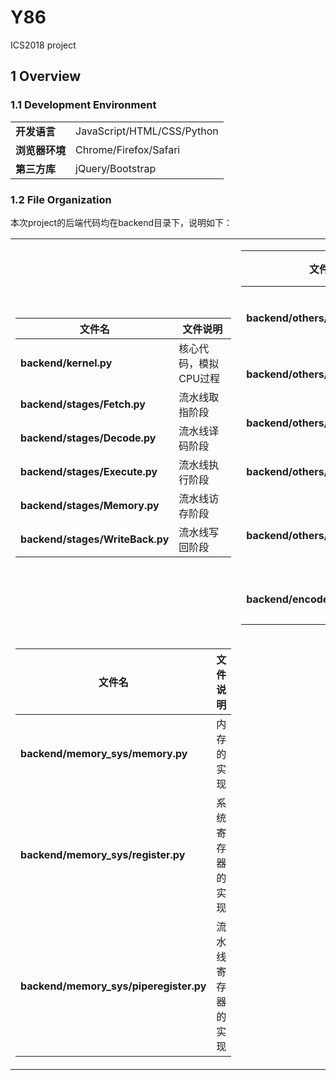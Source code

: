 # Y86
ICS2018 project

## 1 Overview

### 1.1 Development Environment

<table>
  <tbody>
    <tr>
      <td><strong>开发语言</strong></td> <td>JavaScript/HTML/CSS/Python</td>
    </tr>
    <tr>
      <td><strong>浏览器环境</strong></td> <td>Chrome/Firefox/Safari</td>
    </tr>
    <tr>
      <td><strong>第三方库</strong></td>   <td>jQuery/Bootstrap</td>
    </tr>
  </tbody>
</table>

### 1.2 File Organization
本次project的后端代码均在backend目录下，说明如下：
<table>
<tr>
<td>
<table>
  <thead>
        <tr>
            <th>文件名</th><th>文件说明</th>
        </tr>
  </thead>
  <tbody>
    <tr>
      <td><strong>backend/kernel.py</strong></td> <td>核心代码，模拟CPU过程</td>
    </tr>
    <tr>
      <td><strong>backend/stages/Fetch.py</strong></td> <td>流水线取指阶段</td>
    </tr>
    <tr>
      <td><strong>backend/stages/Decode.py</strong></td> <td>流水线译码阶段</td>
    </tr>
    <tr>
      <td><strong>backend/stages/Execute.py</strong></td> <td>流水线执行阶段</td>
    </tr>
    <tr>
      <td><strong>backend/stages/Memory.py</strong></td> <td>流水线访存阶段</td>
    </tr>
    <tr>
      <td><strong>backend/stages/WriteBack.py</strong></td> <td>流水线写回阶段</td>
    </tr>
  </tbody>
</table>
</td>
<td>
<table>
  <thead>
        <tr>
            <th>文件名</th><th>文件说明</th>
        </tr>
  </thead>
  <tbody>
    <tr>
      <td><strong>backend/others/cc_stat.py</strong></td> <td>状态码与条件码类</td>
    </tr>
    <tr>
      <td><strong>backend/others/constant.py</strong></td> <td>常量的定义</td>
    </tr>
    <tr>
      <td><strong>backend/others/decoder.py</strong></td> <td>预处理.yo文件</td>
    </tr>
    <tr>
      <td><strong>backend/others/Init.py</strong></td> <td>处理.yo文件</td>
    </tr>
    <tr>
      <td><strong>backend/others/little_endian.py</strong></td> <td>处理数字的小端法表示</td>
    </tr>
    <tr>
      <td><strong>backend/encoder/encoder.py</strong></td> <td>处理.ys文件</td>
    </tr>
  </tbody>
</table>
</td>
</tr>
<tr>
<td>
<table>
  <thead>
        <tr>
            <th>文件名</th><th>文件说明</th>
        </tr>
  </thead>
  <tbody>
    <tr>
      <td><strong>backend/memory_sys/memory.py</strong></td> <td>内存的实现</td>
    </tr>
    <tr>
      <td><strong>backend/memory_sys/register.py</strong></td> <td>系统寄存器的实现</td>
    </tr>
    <tr>
      <td><strong>backend/memory_sys/piperegister.py</strong></td> <td>流水线寄存器的实现</td>
    </tr>
  </tbody>
</table>
</td>
<td>
</td>
</tr>
</table>
